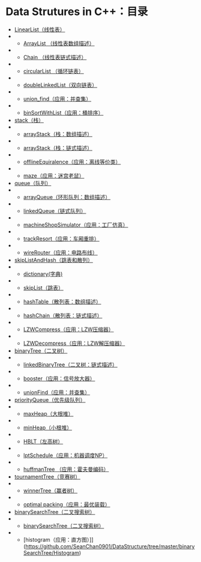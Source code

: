 # Data Strutures in C++：目录
- [LinearList（线性表）](#data-strutures-in-c)
- - [ArrayList （线性表数组描述）](https://github.com/SeanChan0901/DataStructure/tree/master/LinearList/ArrayList)
- - [Chain （线性表链式描述）](https://github.com/SeanChan0901/DataStructure/tree/master/LinearList/chain)
- - [circularList （循环链表）](https://github.com/SeanChan0901/DataStructure/tree/master/LinearList/circularList)
- - [doubleLinkedList（双向链表）](https://github.com/SeanChan0901/DataStructure/tree/master/LinearList/doubleLinkedList)
- - [union_find（应用：并查集）](https://github.com/SeanChan0901/DataStructure/tree/master/LinearList/union_find)
- - [binSortWithList（应用：桶排序）](https://github.com/SeanChan0901/DataStructure/tree/master/LinearList/binSortWithList)
- [stack（栈）]()
- - [arrayStack（栈：数组描述）](https://github.com/SeanChan0901/DataStructure/tree/master/stack/arrayStack)
- - [arrayStack（栈：链式描述）](https://github.com/SeanChan0901/DataStructure/tree/master/stack/linkedStack)
- - [offlineEquiralence（应用：离线等价类）](https://github.com/SeanChan0901/DataStructure/tree/master/stack/offlineEquiralence)
- - [maze（应用：迷宫老鼠）](https://github.com/SeanChan0901/DataStructure/tree/master/stack/maze)
- [queue（队列）]()
- - [arrayQueue（环形队列：数组描述）](https://github.com/SeanChan0901/DataStructure/tree/master/queue/arrayQueue)
- - [linkedQueue（链式队列）](https://github.com/SeanChan0901/DataStructure/tree/master/queue/linkedQueue)
- - [machineShopSimulator（应用：工厂仿真）](https://github.com/SeanChan0901/DataStructure/tree/master/queue/machineShopSimulator)
- - [trackResort（应用：车厢重排）](https://github.com/SeanChan0901/DataStructure/tree/master/queue/trackResort)
- - [wireRouter（应用：电路布线）](https://github.com/SeanChan0901/DataStructure/tree/master/queue/wireRouter)
- [skipListAndHash（跳表和散列）]()
- - [dictionary(字典)](https://github.com/SeanChan0901/DataStructure/tree/master/skipListAndHash/dictionary)
- - [skipList（跳表）](https://github.com/SeanChan0901/DataStructure/tree/master/skipListAndHash/skipList)
- - [hashTable（散列表：数组描述）](https://github.com/SeanChan0901/DataStructure/tree/master/skipListAndHash/hashTable)
- - [hashChain（散列表：链式描述）](https://github.com/SeanChan0901/DataStructure/tree/master/skipListAndHash/hashChain)
- - [LZWCompress（应用：LZW压缩器）](https://github.com/SeanChan0901/DataStructure/tree/master/skipListAndHash/LZWCompress)
- - [LZWDecompress（应用：LZW解压缩器）](https://github.com/SeanChan0901/DataStructure/tree/master/skipListAndHash/LZWDecompress)
- [binaryTree（二叉树）]()
- - [linkedBinaryTree（二叉树：链式描述）](https://github.com/SeanChan0901/DataStructure/tree/master/binaryTree)
- - [booster（应用：信号放大器）](https://github.com/SeanChan0901/DataStructure/tree/master/binaryTree/booster)
- - [unionFind（应用：并查集）](https://github.com/SeanChan0901/DataStructure/tree/master/binaryTree/uniteFindWithTree)
- [priorityQueue（优先级队列）]()
- - [maxHeap（大根堆）](https://github.com/SeanChan0901/DataStructure/tree/master/maxPriorityQueue/maxHeap)
- - [minHeap（小根堆）](https://github.com/SeanChan0901/DataStructure/tree/master/maxPriorityQueue/minHeap)
- - [HBLT（左高树）](https://github.com/SeanChan0901/DataStructure/tree/master/maxPriorityQueue/maxHblt)
- - [lptSchedule（应用：机器调度NP）](https://github.com/SeanChan0901/DataStructure/tree/master/maxPriorityQueue/makeSchedule)
- - [huffmanTree （应用：霍夫曼编码）](https://github.com/SeanChan0901/DataStructure/tree/master/maxPriorityQueue/huffmanTree)
- [tournamentTree（竞赛树）]()
- - [winnerTree（赢者树）](https://github.com/SeanChan0901/DataStructure/tree/master/tournamentTree/winnerTree)
- - [optimal packing（应用：最优装载）](https://github.com/SeanChan0901/DataStructure/tree/master/tournamentTree/firstFitPack)
- [binarySearchTree（二叉搜索树）]()
- - [binarySearchTree（二叉搜索树）](https://github.com/SeanChan0901/DataStructure/tree/master/binarySearchTree/binarySearchTree)
- - [histogram（应用：直方图）]](https://github.com/SeanChan0901/DataStructure/tree/master/binarySearchTree/Histogram)